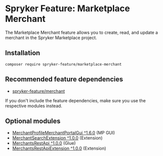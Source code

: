 # Spryker Feature: Marketplace Merchant

The Marketplace Merchant feature allows you to create, read, and update a merchant in the Spryker Marketplace project.

## Installation

```
composer require spryker-feature/marketplace-merchant
```

## Recommended feature dependencies
- [spryker-feature/merchant](https://github.com/spryker-feature/merchant)

If you don't include the feature dependencies, make sure you use the respective modules instead.

## Optional modules
- [MerchantProfileMerchantPortalGui ^1.6.0](https://github.com/spryker/merchant-profile-merchant-portal-gui) (MP GUI)
- [MerchantSearchExtension ^1.0.0](https://github.com/spryker/merchant-search-extension) (Extension)
- [MerchantsRestApi ^1.0.0](https://github.com/spryker/merchants-rest-api) (Glue)
- [MerchantsRestApiExtension ^1.0.0](https://github.com/spryker/merchants-rest-api-extension) (Extension)
